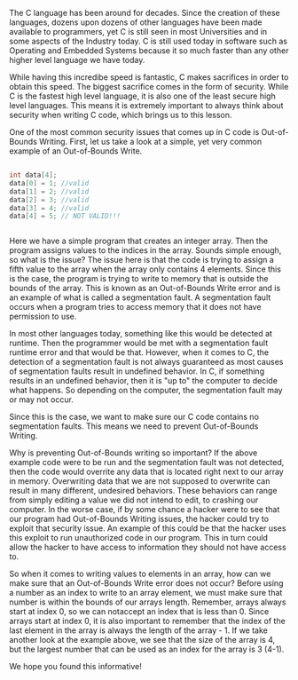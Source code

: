 The C language has been around for decades. Since the creation of these 
languages, dozens upon dozens of other languages have been made available to programmers, 
yet C is still seen in most Universities and in some aspects of the Industry today. 
C is still used today in software such as Operating and Embedded Systems because it so 
much faster than any other higher level language we have today. 

While having this incredibe speed is fantastic, C makes sacrifices in order to obtain this
speed. The biggest sacrifice comes in the form of security. While C is the fastest high
level language, it is also one of the least secure high level languages. This means it is
extremely important to always think about security when writing C code, which brings us to this lesson. 

One of the most common security issues that comes up in C code is Out-of-Bounds Writing. 
First, let us take a look at a simple, yet very common example of an Out-of-Bounds Write.

```C

int data[4];
data[0] = 1; //valid
data[1] = 2; //valid
data[2] = 3; //valid
data[3] = 4; //valid
data[4] = 5; // NOT VALID!!!



```

Here we have a simple program that creates an integer array. Then the program assigns values to the indices in the array. 
Sounds simple enough, so what is the issue? The issue here is that the code is trying to assign a fifth value to the array when the array only contains 4 elements. 
Since this is the case, the program is trying to write to memory that is outside the bounds of the array. This is known as
an Out-of-Bounds Write error and is an example of what is called a segmentation fault. A segmentation fault occurs when a program tries to access
memory that it does not have permission to use. 

In most other languages today, something like this would be detected at runtime. Then the programmer
would be met with a segmentation fault runtime error and that would be that. However, when it comes to C, the detection of a segmentation fault 
is not always guaranteed as most causes of segmentation faults result in undefined behavior. In C, if something results in an undefined behavior, 
then it is "up to" the computer to decide what happens. So depending on the computer, the segmentation fault may or may not occur. 

Since this is the case, we want to make sure our C code contains no segmentation faults. This means we need to prevent Out-of-Bounds Writing. 

Why is preventing Out-of-Bounds writing so important? If the above example code were to be run and the segmentation fault was not detected, then the code would
overrite any data that is located right next to our array in memory. Overwriting data that we are not supposed to overwrite can result in many different, undesired behaviors. 
These behaviors can range from simply editing a value we did not intend to edit, to crashing our computer. In the worse case, if by some chance a hacker were to see that our program had Out-of-Bounds Writing issues, the hacker could try to exploit that security issue. An example of this could
be that the hacker uses this exploit to run unauthorized code in our program. This in turn could allow the hacker to have access to information they should not have access to. 

So when it comes to writing values to elements in an array, how can we make sure that an Out-of-Bounds Write error does not occur? Before using a number as an index to write to an array element, we must make sure that number is within the bounds of our arrays length. Remember, arrays always start at index 0, so we can notaccept an index that is less than 0. Since arrays start at index 0, it is also important to remember that the index of the last element in the array is always the length of the array - 1. If we take another look at the example above, we see that the size of the array is 4, but the largest number that can be used as an index for the array is 3 (4-1). 

We hope you found this informative!






